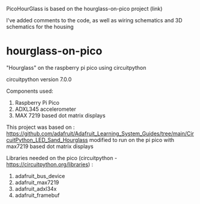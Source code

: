 PicoHourGlass is based on the hourglass-on-pico project (link)

I've added comments to the code, as well as wiring schematics and 3D schematics for the housing

# hourglass-on-pico
"Hourglass" on the raspberry pi pico using circuitpython

circuitpython version 7.0.0

Components used:
1. Raspberry Pi Pico
2. ADXL345 accelerometer
3. MAX 7219 based dot matrix displays

This project was based on : https://github.com/adafruit/Adafruit_Learning_System_Guides/tree/main/CircuitPython_LED_Sand_Hourglass
modified to run on the pi pico with max7219 based dot matrix displays

Libraries needed on the pico (circuitpython - https://circuitpython.org/libraries) :
1. adafruit_bus_device
2. adafruit_max7219
3. adafruit_adxl34x
4. adafruit_framebuf
